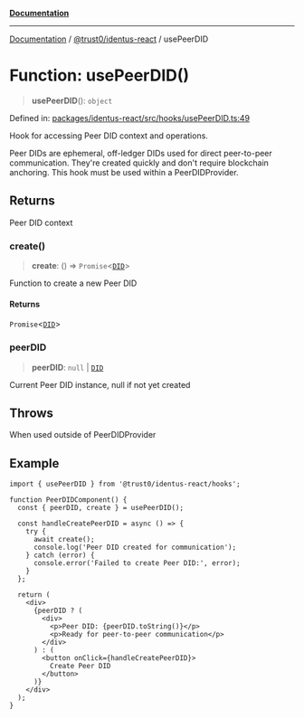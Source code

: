 [**Documentation**](../../../README.md)

***

[Documentation](../../../README.md) / [@trust0/identus-react](../README.md) / usePeerDID

# Function: usePeerDID()

> **usePeerDID**(): `object`

Defined in: [packages/identus-react/src/hooks/usePeerDID.ts:49](https://github.com/trust0-project/identus/blob/c5547f02425fb2c8e0a9806f3e808f5149ca3675/packages/identus-react/src/hooks/usePeerDID.ts#L49)

Hook for accessing Peer DID context and operations.

Peer DIDs are ephemeral, off-ledger DIDs used for direct peer-to-peer communication.
They're created quickly and don't require blockchain anchoring. This hook must be used
within a PeerDIDProvider.

## Returns

Peer DID context

### create()

> **create**: () => `Promise`\<[`DID`](https://github.com/hyperledger-identus/sdk-ts/blob/main/docs/sdk/modules.md)\>

Function to create a new Peer DID

#### Returns

`Promise`\<[`DID`](https://github.com/hyperledger-identus/sdk-ts/blob/main/docs/sdk/modules.md)\>

### peerDID

> **peerDID**: `null` \| [`DID`](https://github.com/hyperledger-identus/sdk-ts/blob/main/docs/sdk/modules.md)

Current Peer DID instance, null if not yet created

## Throws

When used outside of PeerDIDProvider

## Example

```tsx
import { usePeerDID } from '@trust0/identus-react/hooks';

function PeerDIDComponent() {
  const { peerDID, create } = usePeerDID();
  
  const handleCreatePeerDID = async () => {
    try {
      await create();
      console.log('Peer DID created for communication');
    } catch (error) {
      console.error('Failed to create Peer DID:', error);
    }
  };
  
  return (
    <div>
      {peerDID ? (
        <div>
          <p>Peer DID: {peerDID.toString()}</p>
          <p>Ready for peer-to-peer communication</p>
        </div>
      ) : (
        <button onClick={handleCreatePeerDID}>
          Create Peer DID
        </button>
      )}
    </div>
  );
}
```
